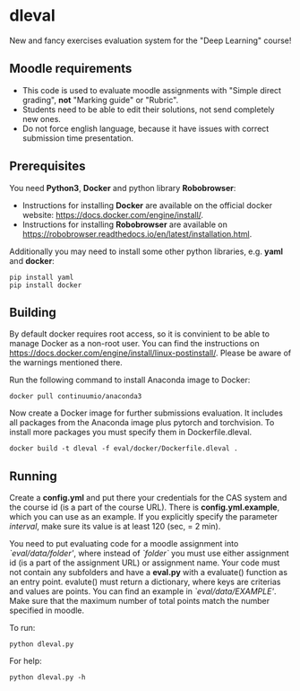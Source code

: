 # dleval
New and fancy exercises evaluation system for the "Deep Learning" course!

## Moodle requirements

* This code is used to evaluate moodle assignments with "Simple direct grading", **not** "Marking guide" or "Rubric".
* Students need to be able to edit their solutions, not send completely new ones.
* Do not force english language, because it have issues with correct submission time presentation.

## Prerequisites
You need **Python3**, **Docker** and python library **Robobrowser**:
* Instructions for installing **Docker** are available on the official docker website: https://docs.docker.com/engine/install/.
* Instructions for installing **Robobrowser** are available on https://robobrowser.readthedocs.io/en/latest/installation.html.

Additionally you may need to install some other python libraries, e.g. **yaml** and **docker**:

```
pip install yaml
pip install docker
```

## Building

By default docker requires root access, so it is convinient to be able to manage Docker as a non-root user. You can find the instructions on https://docs.docker.com/engine/install/linux-postinstall/. Please be aware of the warnings mentioned there.

Run the following command to install Anaconda image to Docker:

` docker pull continuumio/anaconda3 `

Now create a Docker image for further submissions evaluation. It includes all packages from the Anaconda image plus pytorch and torchvision. To install more packages you must specify them in Dockerfile.dleval.

` docker build -t dleval -f eval/docker/Dockerfile.dleval . `

## Running

Create a **config.yml** and put there your credentials for the CAS system and the course id (is a part of the course URL). There is **config.yml.example**, which you can use as an example. If you explicitly specify the parameter *interval*, make sure its value is at least 120 (sec, = 2 min).

You need to put evaluating code for a moodle assignment into *\`eval/data/folder'*, where instead of *\`folder\`* you must use either assignment id (is a part of the assignment URL) or assignment name. Your code must not contain any subfolders and have a **eval.py** with a evaluate() function as an entry point. evalute() must return a dictionary, where keys are criterias and values are points. You can find an example in *\`eval/data/EXAMPLE'*. Make sure that the maximum number of total points match the number specified in moodle.

To run:

` python dleval.py `

For help:

` python dleval.py -h `


